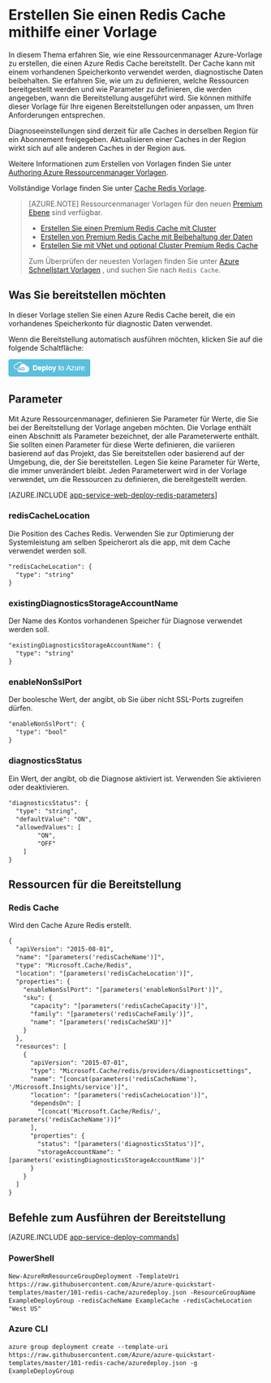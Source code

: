 <properties 
    pageTitle="Bereitstellen einen Redis Cache | Microsoft Azure" 
    description="Verwenden Sie Ressourcenmanager Azure-Vorlage, um einen Azure Redis Cache bereitstellen." 
    services="app-service" 
    documentationCenter="" 
    authors="steved0x" 
    manager="douge" 
    editor=""/>

<tags 
    ms.service="cache" 
    ms.workload="web" 
    ms.tgt_pltfrm="cache-redis" 
    ms.devlang="na" 
    ms.topic="article" 
    ms.date="09/27/2016" 
    ms.author="sdanie"/>

# <a name="create-a-redis-cache-using-a-template"></a>Erstellen Sie einen Redis Cache mithilfe einer Vorlage

In diesem Thema erfahren Sie, wie eine Ressourcenmanager Azure-Vorlage zu erstellen, die einen Azure Redis Cache bereitstellt. Der Cache kann mit einem vorhandenen Speicherkonto verwendet werden, diagnostische Daten beibehalten. Sie erfahren Sie, wie um zu definieren, welche Ressourcen bereitgestellt werden und wie Parameter zu definieren, die werden angegeben, wann die Bereitstellung ausgeführt wird. Sie können mithilfe dieser Vorlage für Ihre eigenen Bereitstellungen oder anpassen, um Ihren Anforderungen entsprechen.

Diagnoseeinstellungen sind derzeit für alle Caches in derselben Region für ein Abonnement freigegeben. Aktualisieren einer Caches in der Region wirkt sich auf alle anderen Caches in der Region aus.

Weitere Informationen zum Erstellen von Vorlagen finden Sie unter [Authoring Azure Ressourcenmanager Vorlagen](../resource-group-authoring-templates.md).

Vollständige Vorlage finden Sie unter [Cache Redis Vorlage](https://github.com/Azure/azure-quickstart-templates/blob/master/101-redis-cache/azuredeploy.json).

>[AZURE.NOTE] Ressourcenmanager Vorlagen für den neuen [Premium Ebene](cache-premium-tier-intro.md) sind verfügbar. 
>
>-    [Erstellen Sie einen Premium Redis Cache mit Cluster](https://azure.microsoft.com/documentation/templates/201-redis-premium-cluster-diagnostics/)
>-    [Erstellen von Premium Redis Cache mit Beibehaltung der Daten](https://azure.microsoft.com/documentation/templates/201-redis-premium-persistence/)
>-    [Erstellen Sie mit VNet und optional Cluster Premium Redis Cache](https://azure.microsoft.com/documentation/templates/201-redis-premium-vnet-cluster-diagnostics/)
>
>Zum Überprüfen der neuesten Vorlagen finden Sie unter [Azure Schnellstart Vorlagen](https://azure.microsoft.com/documentation/templates/) , und suchen Sie nach `Redis Cache`.

## <a name="what-you-will-deploy"></a>Was Sie bereitstellen möchten

In dieser Vorlage stellen Sie einen Azure Redis Cache bereit, die ein vorhandenes Speicherkonto für diagnostic Daten verwendet.

Wenn die Bereitstellung automatisch ausführen möchten, klicken Sie auf die folgende Schaltfläche:

[![Bereitstellen für Azure](./media/cache-redis-cache-arm-provision/deploybutton.png)](https://portal.azure.com/#create/Microsoft.Template/uri/https%3A%2F%2Fraw.githubusercontent.com%2FAzure%2Fazure-quickstart-templates%2Fmaster%2F101-redis-cache%2Fazuredeploy.json)

## <a name="parameters"></a>Parameter

Mit Azure Ressourcenmanager, definieren Sie Parameter für Werte, die Sie bei der Bereitstellung der Vorlage angeben möchten. Die Vorlage enthält einen Abschnitt als Parameter bezeichnet, der alle Parameterwerte enthält.
Sie sollten einen Parameter für diese Werte definieren, die variieren basierend auf das Projekt, das Sie bereitstellen oder basierend auf der Umgebung, die, der Sie bereitstellen. Legen Sie keine Parameter für Werte, die immer unverändert bleibt. Jeden Parameterwert wird in der Vorlage verwendet, um die Ressourcen zu definieren, die bereitgestellt werden. 


[AZURE.INCLUDE [app-service-web-deploy-redis-parameters](../../includes/cache-deploy-parameters.md)]

### <a name="rediscachelocation"></a>redisCacheLocation

Die Position des Caches Redis. Verwenden Sie zur Optimierung der Systemleistung am selben Speicherort als die app, mit dem Cache verwendet werden soll.

    "redisCacheLocation": {
      "type": "string"
    }

### <a name="existingdiagnosticsstorageaccountname"></a>existingDiagnosticsStorageAccountName

Der Name des Kontos vorhandenen Speicher für Diagnose verwendet werden soll. 

    "existingDiagnosticsStorageAccountName": {
      "type": "string"
    }

### <a name="enablenonsslport"></a>enableNonSslPort

Der boolesche Wert, der angibt, ob Sie über nicht SSL-Ports zugreifen dürfen.

    "enableNonSslPort": {
      "type": "bool"
    }

### <a name="diagnosticsstatus"></a>diagnosticsStatus

Ein Wert, der angibt, ob die Diagnose aktiviert ist. Verwenden Sie aktivieren oder deaktivieren.

    "diagnosticsStatus": {
      "type": "string",
      "defaultValue": "ON",
      "allowedValues": [
            "ON",
            "OFF"
        ]
    }
    
## <a name="resources-to-deploy"></a>Ressourcen für die Bereitstellung

### <a name="redis-cache"></a>Redis Cache

Wird den Cache Azure Redis erstellt.

    {
      "apiVersion": "2015-08-01",
      "name": "[parameters('redisCacheName')]",
      "type": "Microsoft.Cache/Redis",
      "location": "[parameters('redisCacheLocation')]",
      "properties": {
        "enableNonSslPort": "[parameters('enableNonSslPort')]",
        "sku": {
          "capacity": "[parameters('redisCacheCapacity')]",
          "family": "[parameters('redisCacheFamily')]",
          "name": "[parameters('redisCacheSKU')]"
        }
      },
      "resources": [
        {
          "apiVersion": "2015-07-01",
          "type": "Microsoft.Cache/redis/providers/diagnosticsettings",
          "name": "[concat(parameters('redisCacheName'), '/Microsoft.Insights/service')]",
          "location": "[parameters('redisCacheLocation')]",
          "dependsOn": [
            "[concat('Microsoft.Cache/Redis/', parameters('redisCacheName'))]"
          ],
          "properties": {
            "status": "[parameters('diagnosticsStatus')]",
            "storageAccountName": "[parameters('existingDiagnosticsStorageAccountName')]"
          }
        }
      ]
    }



## <a name="commands-to-run-deployment"></a>Befehle zum Ausführen der Bereitstellung

[AZURE.INCLUDE [app-service-deploy-commands](../../includes/app-service-deploy-commands.md)] 

### <a name="powershell"></a>PowerShell

    New-AzureRmResourceGroupDeployment -TemplateUri https://raw.githubusercontent.com/Azure/azure-quickstart-templates/master/101-redis-cache/azuredeploy.json -ResourceGroupName ExampleDeployGroup -redisCacheName ExampleCache -redisCacheLocation "West US"

### <a name="azure-cli"></a>Azure CLI

    azure group deployment create --template-uri https://raw.githubusercontent.com/Azure/azure-quickstart-templates/master/101-redis-cache/azuredeploy.json -g ExampleDeployGroup


